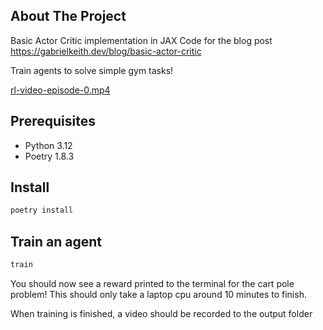 ## About The Project

Basic Actor Critic implementation in JAX
Code for the blog post https://gabrielkeith.dev/blog/basic-actor-critic

Train agents to solve simple gym tasks!

[rl-video-episode-0.mp4](/assets/rl-video-episode-0.mp4)

## Prerequisites
* Python 3.12
* Poetry 1.8.3

## Install
```bash
poetry install
```

## Train an agent
```bash
train
```

You should now see a reward printed to the terminal for the cart pole problem!
This should only take a laptop cpu around 10 minutes to finish.

When training is finished, a video should be recorded to the output folder

